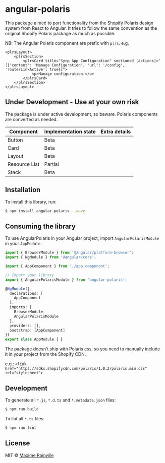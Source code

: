# angular-polaris

This package aimed to port functionality from the Shopify Polaris design system from React to Angular. It tries to follow the same convention as the original Shopify Polaris package as much as possible.

NB: The Angular Polaris component are prefix with `plrs`. e.g.
```
<plrsLayout>
    <plrsSection>
        <plrsCard title="Syrp App Configuration" sectioned [actions]="[{'content': 'Manage Configuration', 'url': '/config', 'routerLinkActive': true}]">
            <p>Manage configuration.</p>
        </plrsCard>
    </plrsSection>
</plrsLayout>
```

## Under Development - Use at your own risk

The package is under active development, so beware. Polaris components are converted as needed.

| Component     	| Implementation state 	| Extra details 	|
|---------------	|----------------------	|---------------	|
| Button        	| Beta                 	|               	|
| Card          	| Beta                 	|               	|
| Layout        	| Beta                 	|               	|
| Resource List 	| Partial              	|               	|
| Stack         	| Beta                 	|               	|

## Installation

To install this library, run:

```bash
$ npm install angular-polaris --save
```

## Consuming the library
To use AngularPolaris in your Angular project, import `AngularPolarisModule` in your `AppModule`:

```typescript
import { BrowserModule } from '@angular/platform-browser';
import { NgModule } from '@angular/core';

import { AppComponent } from './app.component';

// Import your library
import { AngularPolarisModule } from 'angular-polaris';

@NgModule({
  declarations: [
    AppComponent
  ],
  imports: [
    BrowserModule,
    AngularPolarisModule
  ],
  providers: [],
  bootstrap: [AppComponent]
})
export class AppModule { }
```

The package doesn't ship with Polaris css, so you need to manually include it in your project from the Shopify CDN.

e.g.: `<link href="https://sdks.shopifycdn.com/polaris/1.0.2/polaris.min.css" rel="stylesheet">`

## Development

To generate all `*.js`, `*.d.ts` and `*.metadata.json` files:

```bash
$ npm run build
```

To lint all `*.ts` files:

```bash
$ npm run lint
```

## License

MIT © [Maxime Rainville](mailto:maxime@syrp.co.nz)
